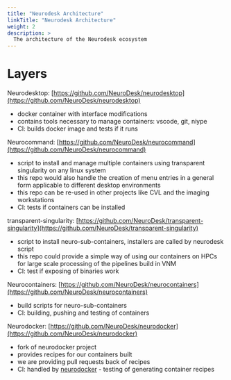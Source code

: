 ```yaml
---
title: "Neurodesk Architecture"
linkTitle: "Neurodesk Architecture"
weight: 2
description: >
  The architecture of the Neurodesk ecosystem
---
```


# Layers
Neurodesktop: [https://github.com/NeuroDesk/neurodesktop](https://github.com/NeuroDesk/neurodesktop)
* docker container with interface modifications
* contains tools necessary to manage containers: vscode, git, niype
* CI: builds docker image and tests if it runs

Neurocommand: [https://github.com/NeuroDesk/neurocommand](https://github.com/NeuroDesk/neurocommand)
* script to install and manage multiple containers using transparent singularity on any linux system
* this repo would also handle the creation of menu entries in a general form applicable to different desktop environments
* this repo can be re-used in other projects like CVL and the imaging workstations
* CI: tests if containers can be installed

transparent-singularity: [https://github.com/NeuroDesk/transparent-singularity](https://github.com/NeuroDesk/transparent-singularity)
* script to install neuro-sub-containers, installers are called by neurodesk script 
* this repo could provide a simple way of using our containers on HPCs for large scale processing of the pipelines build in VNM
* CI: test if exposing of binaries work

Neurocontainers: [https://github.com/NeuroDesk/neurocontainers](https://github.com/NeuroDesk/neurocontainers)
* build scripts for neuro-sub-containers 
* CI: building, pushing and testing of containers 

Neurodocker: [https://github.com/NeuroDesk/neurodocker](https://github.com/NeuroDesk/neurodocker)
* fork of neurodocker project
* provides recipes for our containers built 
* we are providing pull requests back of recipes
* CI: handled by [neurodocker](https://github.com/ReproNim/neurodocker) - testing of generating container recipes
